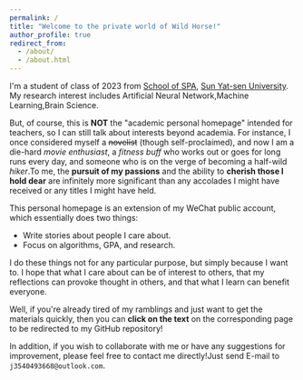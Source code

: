 ```yaml
---
permalink: /
title: "Welcome to the private world of Wild Horse!"
author_profile: true
redirect_from: 
  - /about/
  - /about.html
---
```

I'm a student of class of 2023 from [School of SPA](https://spa.sysu.edu.cn/), [Sun Yat-sen University](https://www.sysu.edu.cn/). My research interest includes Artificial Neural Network,Machine Learning,Brain Science.

But, of course, this is **NOT** the "academic personal homepage" intended for teachers, so I can still talk about interests beyond academia. For instance, I once considered myself a ~~novelist~~ (though self-proclaimed), and now I am a die-hard *movie enthusiast*, a *fitness buff* who works out or goes for long runs every day, and someone who is on the verge of becoming a half-wild *hiker*.To me, the **pursuit of my passions** and the ability to **cherish those I hold dear** are infinitely more significant than any accolades I might have received or any titles I might have held.

This personal homepage is an extension of my WeChat public account, which essentially does two things:
- Write stories about people I care about.
- Focus on algorithms, GPA, and research.

I do these things not for any particular purpose, but simply because I want to. I hope that what I care about can be of interest to others, that my reflections can provoke thought in others, and that what I learn can benefit everyone.

Well, if you're already tired of my ramblings and just want to get the materials quickly, then you can **click on the text** on the corresponding page to be redirected to my GitHub repository!


In addition, if you wish to collaborate with me or have any suggestions for improvement, please feel free to contact me directly!Just send E-mail to `j3540493668@outlook.com`.
